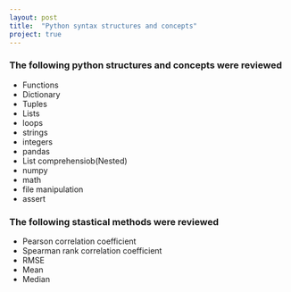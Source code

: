 ```yaml
---
layout: post
title:  "Python syntax structures and concepts"
project: true
---
```


### The following python structures and concepts were reviewed
- Functions
- Dictionary
- Tuples
- Lists
- loops
- strings
- integers
- pandas
- List comprehensiob(Nested)
- numpy
- math
- file manipulation
- assert

### The following stastical methods were reviewed
- Pearson correlation coefficient
- Spearman rank correlation coefficient
- RMSE
- Mean
- Median